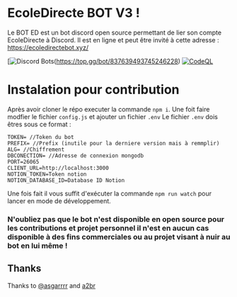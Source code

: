# EcoleDirecte BOT V3 !

Le BOT ED est un bot discord open source permettant de lier son compte
EcoleDirecte à Discord. Il est en ligne et peut être invité à cette adresse :
https://ecoledirectebot.xyz/

[![Discord Bots](https://top.gg/api/widget/837639493745246228.svg)(https://top.gg/bot/837639493745246228)
[![CodeQL](https://github.com/FrostBreker/EDBotV3/actions/workflows/codeql-analysis.yml/badge.svg)](https://github.com/FrostBreker/EDBotV3/actions/workflows/codeql-analysis.yml)

# Instalation pour contribution

Après avoir cloner le répo executer la commande `npm i`. Une foit faire modfier
le fichier `config.js` et ajouter un fichier `.env` Le fichier `.env` dois êtres
sous ce format :

```
TOKEN= //Token du bot
PREFIX= //Prefix (inutile pour la derniere version mais à remmplir)
ALG= //Chiffrement
DBCONECTION= //Adresse de connexion mongodb
PORT=26065
CLIENT_URL=http://localhost:3000
NOTION_TOKEN=Token notion
NOTION_DATABASE_ID=Database ID Notion
```

Une fois fait il vous suffit d'exécuter la commande `npm run watch` pour lancer
en mode de développement.

### N'oubliez pas que le bot n'est disponible en open source pour les contributions et projet personnel il n'est en aucun cas disponible à des fins commerciales ou au projet visant à nuir au bot en lui même !

## Thanks

Thanks to [@asgarrrr](https://www.npmjs.com/package/@asgarrrr/ecoledirecteapi)
and [a2br](https://www.npmjs.com/package/ecoledirecte.js)
